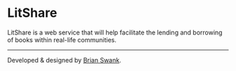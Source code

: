 # LitShare
LitShare is a web service that will help facilitate the lending and borrowing of books within real-life communities.

---

Developed & designed by [Brian Swank](https://twitter.com/briansw).
